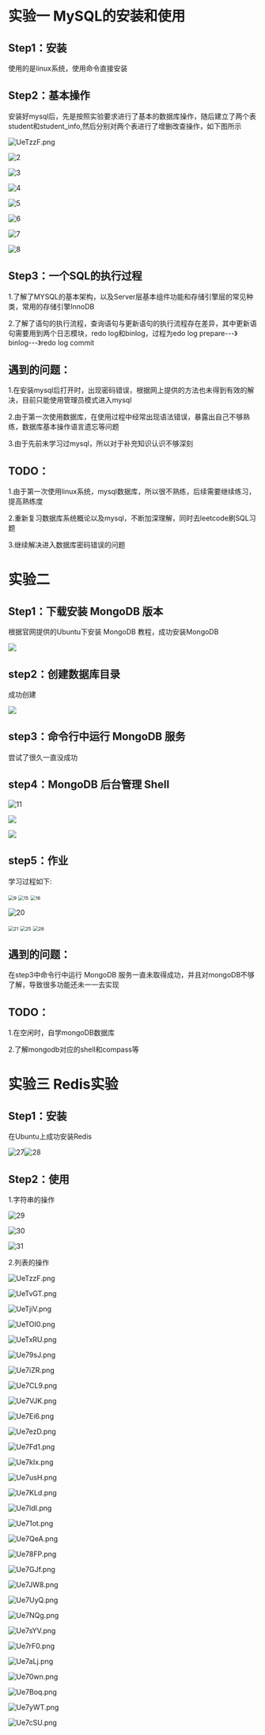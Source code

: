 # 实验一 MySQL的安装和使用

## Step1：安装

使用的是linux系统，使用命令直接安装

## Step2：基本操作

安装好mysql后，先是按照实验要求进行了基本的数据库操作，随后建立了两个表student和student_info,然后分别对两个表进行了增删改查操作，如下图所示



![UeTzzF.png](https://s1.ax1x.com/2020/07/09/UeTzzF.png)

<img src="/home/lilinfeng/桌面/2.png" alt="2"  />

![3](/home/lilinfeng/桌面/3.png)

![4](/home/lilinfeng/桌面/4.png)

![5](/home/lilinfeng/桌面/5.png)

![6](/home/lilinfeng/桌面/6.png)

![7](/home/lilinfeng/桌面/7.png)

![8](/home/lilinfeng/桌面/8.png)

## Step3：一个SQL的执行过程

1.了解了MYSQL的基本架构，以及Server层基本组件功能和存储引擎层的常见种类，常用的存储引擎InnoDB

2.了解了语句的执行流程，查询语句与更新语句的执行流程存在差异，其中更新语句需要用到两个日志模块，redo log和binlog，过程为edo log prepare---》binlog---》redo log commit

## 遇到的问题：

1.在安装mysql后打开时，出现密码错误，根据网上提供的方法也未得到有效的解决，目前只能使用管理员模式进入mysql

2.由于第一次使用数据库，在使用过程中经常出现语法错误，暴露出自己不够熟练，数据库基本操作语言遗忘等问题

3.由于先前未学习过mysql，所以对于补充知识认识不够深刻

## TODO：

1.由于第一次使用linux系统，mysql数据库，所以很不熟练，后续需要继续练习，提高熟练度

2.重新复习数据库系统概论以及mysql，不断加深理解，同时去leetcode刷SQL习题

3.继续解决进入数据库密码错误的问题



# 实验二 

## Step1：下载安装 MongoDB 版本

根据官网提供的Ubuntu下安装 MongoDB 教程，成功安装MongoDB

![](/home/lilinfeng/桌面/10.png)

## step2：创建数据库目录

成功创建

![](/home/lilinfeng/桌面/14.png)

## step3：命令行中运行 MongoDB 服务

尝试了很久一直没成功

## step4：MongoDB 后台管理 Shell

![11](/home/lilinfeng/桌面/11.png)

![](/home/lilinfeng/桌面/12.png)

![](/home/lilinfeng/桌面/13.png)

## step5：作业

学习过程如下:

<img src="/home/lilinfeng/桌面/9.png" alt="9" style="zoom:67%;" />

<img src="/home/lilinfeng/桌面/15.png" alt="15" style="zoom:67%;" />

<img src="/home/lilinfeng/桌面/16.png" alt="16" style="zoom:67%;" />

![20](/home/lilinfeng/桌面/20.png)

<img src="/home/lilinfeng/桌面/21.png" alt="21" style="zoom:67%;" />

<img src="/home/lilinfeng/桌面/25.png" alt="25" style="zoom:67%;" />

<img src="/home/lilinfeng/桌面/26.png" alt="26" style="zoom:67%;" />

## 遇到的问题：

在step3中命令行中运行 MongoDB 服务一直未取得成功，并且对mongoDB不够了解，导致很多功能还未一一去实现

## TODO：

1.在空闲时，自学mongoDB数据库

2.了解mongodb对应的shell和compass等

# 实验三 Redis实验

## Step1：安装

在Ubuntu上成功安装Redis

![27](/home/lilinfeng/桌面/27.png)![28](/home/lilinfeng/桌面/28.png)

## Step2：使用

1.字符串的操作

![29](/home/lilinfeng/桌面/29.png)

![30](/home/lilinfeng/桌面/30.png)

![31](/home/lilinfeng/桌面/31.png)

2.列表的操作

![UeTzzF.png](https://s1.ax1x.com/2020/07/09/UeTzzF.png)

![UeTvGT.png](https://s1.ax1x.com/2020/07/09/UeTvGT.png)

![UeTjiV.png](https://s1.ax1x.com/2020/07/09/UeTjiV.png)

![UeTOI0.png](https://s1.ax1x.com/2020/07/09/UeTOI0.png)

![UeTxRU.png](https://s1.ax1x.com/2020/07/09/UeTxRU.png)

![Ue79sJ.png](https://s1.ax1x.com/2020/07/09/Ue79sJ.png)

![Ue7iZR.png](https://s1.ax1x.com/2020/07/09/Ue7iZR.png)

![Ue7CL9.png](https://s1.ax1x.com/2020/07/09/Ue7CL9.png)

![Ue7VJK.png](https://s1.ax1x.com/2020/07/09/Ue7VJK.png)

![Ue7Ei6.png](https://s1.ax1x.com/2020/07/09/Ue7Ei6.png)

![Ue7ezD.png](https://s1.ax1x.com/2020/07/09/Ue7ezD.png)

![Ue7Fd1.png](https://s1.ax1x.com/2020/07/09/Ue7Fd1.png)

![Ue7kIx.png](https://s1.ax1x.com/2020/07/09/Ue7kIx.png)

![Ue7usH.png](https://s1.ax1x.com/2020/07/09/Ue7usH.png)

![Ue7KLd.png](https://s1.ax1x.com/2020/07/09/Ue7KLd.png)

![Ue7ldI.png](https://s1.ax1x.com/2020/07/09/Ue7ldI.png)

![Ue71ot.png](https://s1.ax1x.com/2020/07/09/Ue71ot.png)

![Ue7QeA.png](https://s1.ax1x.com/2020/07/09/Ue7QeA.png)

![Ue78FP.png](https://s1.ax1x.com/2020/07/09/Ue78FP.png)

![Ue7GJf.png](https://s1.ax1x.com/2020/07/09/Ue7GJf.png)

![Ue7JW8.png](https://s1.ax1x.com/2020/07/09/Ue7JW8.png)

![Ue7UyQ.png](https://s1.ax1x.com/2020/07/09/Ue7UyQ.png)

![Ue7NQg.png](https://s1.ax1x.com/2020/07/09/Ue7NQg.png)

![Ue7sYV.png](https://s1.ax1x.com/2020/07/09/Ue7sYV.png)

![Ue7rF0.png](https://s1.ax1x.com/2020/07/09/Ue7rF0.png)

![Ue7aLj.png](https://s1.ax1x.com/2020/07/09/Ue7aLj.png)

![Ue70wn.png](https://s1.ax1x.com/2020/07/09/Ue70wn.png)

![Ue7Boq.png](https://s1.ax1x.com/2020/07/09/Ue7Boq.png)

![Ue7yWT.png](https://s1.ax1x.com/2020/07/09/Ue7yWT.png)

![Ue7cSU.png](https://s1.ax1x.com/2020/07/09/Ue7cSU.png)